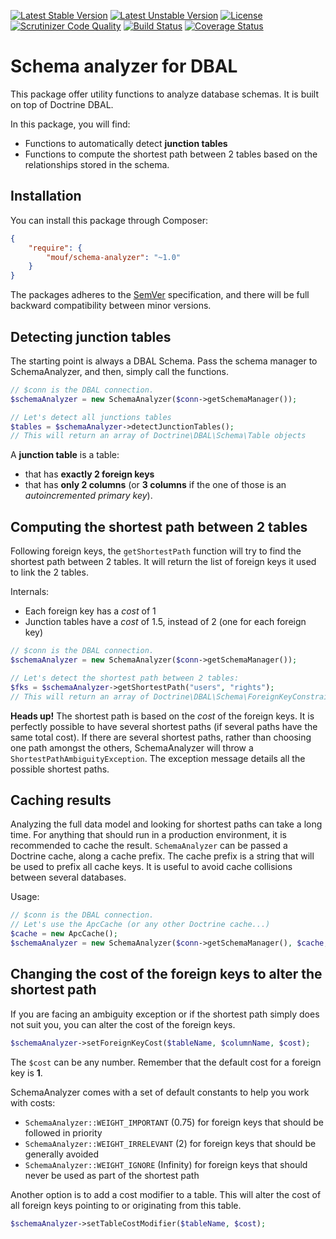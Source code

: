 [![Latest Stable Version](https://poser.pugx.org/mouf/schema-analyzer/v/stable)](https://packagist.org/packages/mouf/schema-analyzer)
[![Latest Unstable Version](https://poser.pugx.org/mouf/schema-analyzer/v/unstable)](https://packagist.org/packages/mouf/schema-analyzer)
[![License](https://poser.pugx.org/mouf/schema-analyzer/license)](https://packagist.org/packages/mouf/schema-analyzer)
[![Scrutinizer Code Quality](https://scrutinizer-ci.com/g/thecodingmachine/schema-analyzer/badges/quality-score.png?b=1.0)](https://scrutinizer-ci.com/g/thecodingmachine/schema-analyzer/?branch=1.0)
[![Build Status](https://travis-ci.org/thecodingmachine/schema-analyzer.svg?branch=1.0)](https://travis-ci.org/thecodingmachine/schema-analyzer)
[![Coverage Status](https://coveralls.io/repos/thecodingmachine/schema-analyzer/badge.svg?branch=1.0&service=github)](https://coveralls.io/github/thecodingmachine/schema-analyzer?branch=1.0)

# Schema analyzer for DBAL

This package offer utility functions to analyze database schemas. It is built on top of Doctrine DBAL.

In this package, you will find:

- Functions to automatically detect **junction tables**
- Functions to compute the shortest path between 2 tables based on the relationships stored in the schema.

## Installation

You can install this package through Composer:

```json
{
    "require": {
        "mouf/schema-analyzer": "~1.0"
    }
}
```

The packages adheres to the [SemVer](http://semver.org/) specification, and there will be full backward compatibility
between minor versions.

## Detecting junction tables

The starting point is always a DBAL Schema. Pass the schema manager to SchemaAnalyzer, and then, simply call the functions.

```php
// $conn is the DBAL connection.
$schemaAnalyzer = new SchemaAnalyzer($conn->getSchemaManager());

// Let's detect all junctions tables
$tables = $schemaAnalyzer->detectJunctionTables();
// This will return an array of Doctrine\DBAL\Schema\Table objects
```

A **junction table** is a table:

- that has **exactly 2 foreign keys**
- that has **only 2 columns** (or **3 columns** if the one of those is an *autoincremented primary key*).

## Computing the shortest path between 2 tables

Following foreign keys, the `getShortestPath` function will try to find the shortest path between 2 tables.
It will return the list of foreign keys it used to link the 2 tables.

Internals:

- Each foreign key has a *cost* of 1
- Junction tables have a *cost* of 1.5, instead of 2 (one for each foreign key)

```php
// $conn is the DBAL connection.
$schemaAnalyzer = new SchemaAnalyzer($conn->getSchemaManager());

// Let's detect the shortest path between 2 tables:
$fks = $schemaAnalyzer->getShortestPath("users", "rights");
// This will return an array of Doctrine\DBAL\Schema\ForeignKeyConstraint objects
```

<div class="alert alert-info"><strong>Heads up!</strong> The shortest path is based on the <em>cost</em> of the 
foreign keys. It is perfectly possible to have several shortest paths (if several paths have the same total cost). 
If there are several shortest paths, rather than choosing one path amongst the others, SchemaAnalyzer will throw
a <code>ShortestPathAmbiguityException</code>. The exception message details all the possible shortest
paths.</div>

## Caching results

Analyzing the full data model and looking for shortest paths can take a long time. For anything that should run 
in a production environment, it is recommended to cache the result. `SchemaAnalyzer` can be passed a Doctrine cache,
along a cache prefix. The cache prefix is a string that will be used to prefix all cache keys. It is useful to 
avoid cache collisions between several databases.

Usage:

```php
// $conn is the DBAL connection.
// Let's use the ApcCache (or any other Doctrine cache...)
$cache = new ApcCache();
$schemaAnalyzer = new SchemaAnalyzer($conn->getSchemaManager(), $cache, "my_prefix");
```

## Changing the cost of the foreign keys to alter the shortest path

If you are facing an ambiguity exception or if the shortest path simply does not suit you, you can alter the 
cost of the foreign keys.

```php
$schemaAnalyzer->setForeignKeyCost($tableName, $columnName, $cost);
```

The `$cost` can be any number. Remember that the default cost for a foreign key is **1**.

SchemaAnalyzer comes with a set of default constants to help you work with costs:

- `SchemaAnalyzer::WEIGHT_IMPORTANT` (0.75) for foreign keys that should be followed in priority 
- `SchemaAnalyzer::WEIGHT_IRRELEVANT` (2) for foreign keys that should be generally avoided 
- `SchemaAnalyzer::WEIGHT_IGNORE` (Infinity) for foreign keys that should never be used as part of the shortest path

Another option is to add a cost modifier to a table. This will alter the cost of all foreign keys pointing to or
originating from this table.

```php
$schemaAnalyzer->setTableCostModifier($tableName, $cost);
```
